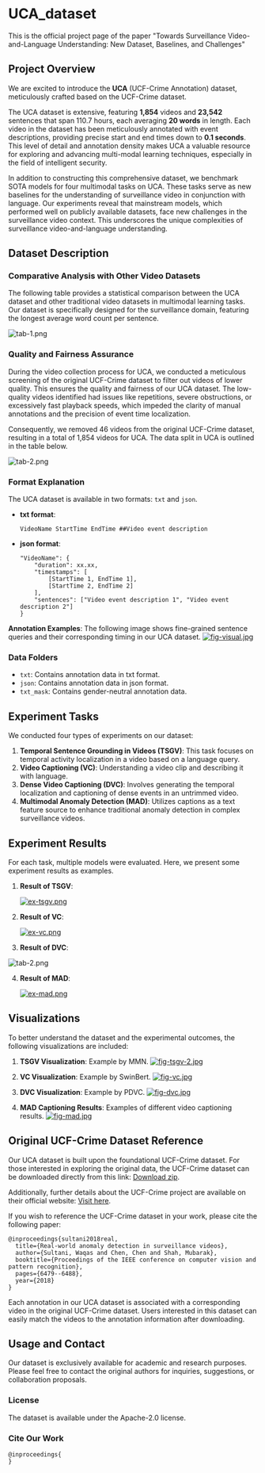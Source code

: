 # UCA_dataset

This is the official project page of the paper "Towards Surveillance Video-and-Language Understanding: New Dataset, Baselines, and Challenges"

## Project Overview

We are excited to introduce the **UCA** (UCF-Crime Annotation) dataset, meticulously crafted based on the UCF-Crime dataset.

The UCA dataset is extensive, featuring **1,854** videos and **23,542** sentences that span 110.7 hours, each averaging **20 words** in length. Each video in the dataset has been meticulously annotated with event descriptions, providing precise start and end times down to **0.1 seconds**. This level of detail and annotation density makes UCA a valuable resource for exploring and advancing multi-modal learning techniques, especially in the field of intelligent security.

In addition to constructing this comprehensive dataset, we benchmark SOTA models for four multimodal tasks on UCA. These tasks serve as new baselines for the understanding of surveillance video in conjunction with language. Our experiments reveal that mainstream models, which performed well on publicly available datasets, face new challenges in the surveillance video context. This underscores the unique complexities of surveillance video-and-language understanding.

## Dataset Description

### Comparative Analysis with Other Video Datasets
The following table provides a statistical comparison between the UCA dataset and other traditional video datasets in multimodal learning tasks. Our dataset is specifically designed for the surveillance domain, featuring the longest average word count per sentence.

![tab-1.png](https://s2.loli.net/2023/12/04/pu2UQBCXsPYxikF.png)

### Quality and Fairness Assurance
During the video collection process for UCA, we conducted a meticulous screening of the original UCF-Crime dataset to filter out videos of lower quality. This ensures the quality and fairness of our UCA dataset. The low-quality videos identified had issues like repetitions, severe obstructions, or excessively fast playback speeds, which impeded the clarity of manual annotations and the precision of event time localization.

Consequently, we removed 46 videos from the original UCF-Crime dataset, resulting in a total of 1,854 videos for UCA. The data split in UCA is outlined in the table below.

![tab-2.png](https://s2.loli.net/2023/12/04/TwCVjQvGf5PmU6H.png)

### Format Explanation

The UCA dataset is available in two formats: `txt` and `json`.

- **txt format**:

  ```
  VideoName StartTime EndTime ##Video event description
  ```

- **json format**:

  ```
  "VideoName": {
      "duration": xx.xx,
      "timestamps": [
          [StartTime 1, EndTime 1],
          [StartTime 2, EndTime 2]
      ],
      "sentences": ["Video event description 1", "Video event description 2"]
  }
  ```

**Annotation Examples**: The following image shows fine-grained sentence queries and their corresponding timing in our UCA dataset.
   [![fig-visual.jpg](https://i.postimg.cc/ZqyVxR0W/fig-visual.jpg)](https://postimg.cc/R347Mv7m)

### Data Folders

- `txt`: Contains annotation data in txt format.
- `json`: Contains annotation data in json format.
- `txt_mask`: Contains gender-neutral annotation data.

## Experiment Tasks

We conducted four types of experiments on our dataset:

1. **Temporal Sentence Grounding in Videos (TSGV)**: This task focuses on temporal activity localization in a video based on a language query.
2. **Video Captioning (VC)**: Understanding a video clip and describing it with language.
3. **Dense Video Captioning (DVC)**: Involves generating the temporal localization and captioning of dense events in an untrimmed video.
4. **Multimodal Anomaly Detection (MAD)**: Utilizes captions as a text feature source to enhance traditional anomaly detection in complex surveillance videos.

## Experiment Results

For each task, multiple models were evaluated. Here, we present some experiment results as examples.
1. **Result of TSGV**:
   
   [![ex-tsgv.png](https://i.postimg.cc/2yfjT2YP/ex-tsgv.png)](https://postimg.cc/WFXP1mhn)
   
2. **Result of VC**: 
  
   [![ex-vc.png](https://i.postimg.cc/br2bS6TW/ex-vc.png)](https://postimg.cc/RJ4qjL2L)
   
3. **Result of DVC**:

  ![tab-2.png](https://s2.loli.net/2023/12/04/TwCVjQvGf5PmU6H.png)

4. **Result of MAD**: 
   
   [![ex-mad.png](https://i.postimg.cc/pL0D7np0/ex-mad.png)](https://postimg.cc/G4y8TtPY)
   

## Visualizations

To better understand the dataset and the experimental outcomes, the following visualizations are included:


1. **TSGV Visualization**: Example by MMN.
   [![fig-tsgv-2.jpg](https://i.postimg.cc/mhfbhhc7/fig-tsgv-2.jpg)](https://postimg.cc/Mf5kF6mG)

2. **VC Visualization**: Example by SwinBert.
    [![fig-vc.jpg](https://i.postimg.cc/pVqj6Hwk/fig-vc.jpg)](https://postimg.cc/K4341dvg)

3. **DVC Visualization**: Example by PDVC.
   [![fig-dvc.jpg](https://i.postimg.cc/wjd95twr/fig-dvc.jpg)](https://postimg.cc/QH0LhMGg)

4. **MAD Captioning Results**: Examples of different video captioning results.
    [![fig-mad.jpg](https://i.postimg.cc/V5PPFTWt/fig-mad.jpg)](https://postimg.cc/kRsHJTZM)

## Original UCF-Crime Dataset Reference

Our UCA dataset is built upon the foundational UCF-Crime dataset. For those interested in exploring the original data, the UCF-Crime dataset can be downloaded directly from this link: [Download zip](http://www.crcv.ucf.edu/data1/chenchen/UCF_Crimes.zip).

Additionally, further details about the UCF-Crime project are available on their official website: [Visit here](https://www.crcv.ucf.edu/research/real-world-anomaly-detection-in-surveillance-videos/).

If you wish to reference the UCF-Crime dataset in your work, please cite the following paper:
```
@inproceedings{sultani2018real,
  title={Real-world anomaly detection in surveillance videos},
  author={Sultani, Waqas and Chen, Chen and Shah, Mubarak},
  booktitle={Proceedings of the IEEE conference on computer vision and pattern recognition},
  pages={6479--6488},
  year={2018}
}
```
Each annotation in our UCA dataset is associated with a corresponding video in the original UCF-Crime dataset. Users interested in this dataset can easily match the videos to the annotation information after downloading.

## Usage and Contact

Our dataset is exclusively available for academic and research purposes. Please feel free to contact the original authors for inquiries, suggestions, or collaboration proposals.

### License
The dataset is available under the Apache-2.0 license.

### Cite Our Work

```
@inproceedings{
}
```
